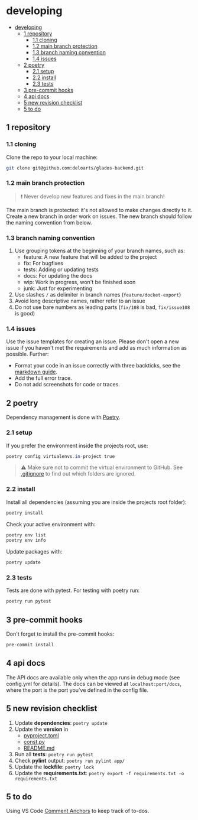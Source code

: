 # developing

- [developing](#developing)
  - [1 repository](#1-repository)
    - [1.1 cloning](#11-cloning)
    - [1.2 main branch protection](#12-main-branch-protection)
    - [1.3 branch naming convention](#13-branch-naming-convention)
    - [1.4 issues](#14-issues)
  - [2 poetry](#2-poetry)
    - [2.1 setup](#21-setup)
    - [2.2 install](#22-install)
    - [2.3 tests](#23-tests)
  - [3 pre-commit hooks](#3-pre-commit-hooks)
  - [4 api docs](#4-api-docs)
  - [5 new revision checklist](#5-new-revision-checklist)
  - [5 to do](#5-to-do)

## 1 repository

### 1.1 cloning

Clone the repo to your local machine:

```bash
git clone git@github.com:deloarts/glados-backend.git
```

### 1.2 main branch protection

> ❗️ Never develop new features and fixes in the main branch!

The main branch is protected: it's not allowed to make changes directly to it. Create a new branch in order work on issues. The new branch should follow the naming convention from below.

### 1.3 branch naming convention

1. Use grouping tokens at the beginning of your branch names, such as:
    - feature: A new feature that will be added to the project
    - fix: For bugfixes
    - tests: Adding or updating tests
    - docs: For updating the docs
    - wip: Work in progress, won't be finished soon
    - junk: Just for experimenting
2. Use slashes `/` as delimiter in branch names (`feature/docket-export`)
3. Avoid long descriptive names, rather refer to an issue
4. Do not use bare numbers as leading parts (`fix/108` is bad, `fix/issue108` is good)

### 1.4 issues

Use the issue templates for creating an issue. Please don't open a new issue if you haven't met the requirements and add as much information as possible. Further:

- Format your code in an issue correctly with three backticks, see the [markdown guide](https://docs.github.com/en/get-started/writing-on-github/getting-started-with-writing-and-formatting-on-github/basic-writing-and-formatting-syntax).
- Add the full error trace.
- Do not add screenshots for code or traces.

## 2 poetry

Dependency management is done with [Poetry](https://python-poetry.org/).

### 2.1 setup

If you prefer the environment inside the projects root, use:

```powershell
poetry config virtualenvs.in-project true
```

> ⚠️ Make sure not to commit the virtual environment to GitHub. See [.gitignore](.gitignore) to find out which folders are ignored.

### 2.2 install

Install all dependencies (assuming you are inside the projects root folder):

```powershell
poetry install
```

Check your active environment with:

```powershell
poetry env list
poetry env info
```

Update packages with:

```powershell
poetry update
```

### 2.3 tests

Tests are done with pytest. For testing with poetry run:

```powershell
poetry run pytest
```

## 3 pre-commit hooks

Don't forget to install the pre-commit hooks:

```powershell
pre-commit install
```

## 4 api docs

The API docs are available only when the app runs in debug mode (see config.yml for details).
The docs can be viewed at `localhost:port/docs`, where the port is the port you've defined in the config file.

## 5 new revision checklist

1. Update **dependencies**: `poetry update`
2. Update the **version** in
   - [pyproject.toml](pyproject.toml)
   - [const.py](app/const.py)
   - [README.md](README.md)
3. Run all **tests**: `poetry run pytest`
4. Check **pylint** output: `poetry run pylint app/`
5. Update the **lockfile**: `poetry lock`
6. Update the **requirements.txt**: `poetry export -f requirements.txt -o requirements.txt`

## 5 to do

Using VS Code [Comment Anchors](https://marketplace.visualstudio.com/items?itemName=ExodiusStudios.comment-anchors) to keep track of to-dos.
